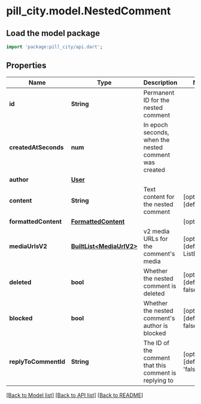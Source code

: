 # pill_city.model.NestedComment

## Load the model package
```dart
import 'package:pill_city/api.dart';
```

## Properties
Name | Type | Description | Notes
------------ | ------------- | ------------- | -------------
**id** | **String** | Permanent ID for the nested comment | 
**createdAtSeconds** | **num** | In epoch seconds, when the nested comment was created | 
**author** | [**User**](User.md) |  | 
**content** | **String** | Text content for the nested comment | [optional] [default to '']
**formattedContent** | [**FormattedContent**](FormattedContent.md) |  | [optional] 
**mediaUrlsV2** | [**BuiltList&lt;MediaUrlV2&gt;**](MediaUrlV2.md) | v2 media URLs for the comment's media | [optional] [default to ListBuilder()]
**deleted** | **bool** | Whether the nested comment is deleted | [optional] [default to false]
**blocked** | **bool** | Whether the nested comment's author is blocked | [optional] [default to false]
**replyToCommentId** | **String** | The ID of the comment that this comment is replying to | [optional] [default to 'false']

[[Back to Model list]](../README.md#documentation-for-models) [[Back to API list]](../README.md#documentation-for-api-endpoints) [[Back to README]](../README.md)


